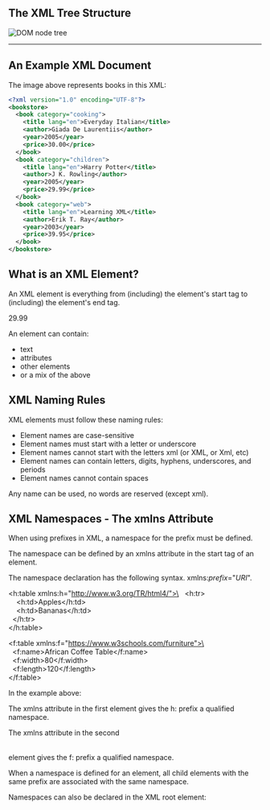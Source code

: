 The XML Tree Structure
----------------------

![DOM node tree](https://www.w3schools.com/xml/nodetree.gif)

* * * * *

An Example XML Document
-----------------------

The image above represents books in this XML:
```XML
<?xml version="1.0" encoding="UTF-8"?>
<bookstore>
  <book category="cooking">
    <title lang="en">Everyday Italian</title>
    <author>Giada De Laurentiis</author>
    <year>2005</year>
    <price>30.00</price>
  </book>
  <book category="children">
    <title lang="en">Harry Potter</title>
    <author>J K. Rowling</author>
    <year>2005</year>
    <price>29.99</price>
  </book>
  <book category="web">
    <title lang="en">Learning XML</title>
    <author>Erik T. Ray</author>
    <year>2003</year>
    <price>39.95</price>
  </book>
</bookstore>
```

What is an XML Element?
-----------------------

An XML element is everything from (including) the element's start tag to (including) the element's end tag.

<price>29.99</price>

An element can contain:

-   text
-   attributes
-   other elements
-   or a mix of the above



XML Naming Rules
----------------
XML elements must follow these naming rules:

-   Element names are case-sensitive
-   Element names must start with a letter or underscore
-   Element names cannot start with the letters xml (or XML, or Xml, etc)
-   Element names can contain letters, digits, hyphens, underscores, and periods
-   Element names cannot contain spaces

Any name can be used, no words are reserved (except xml).


XML Namespaces - The xmlns Attribute
------------------------------------

When using prefixes in XML, a namespace for the prefix must be defined.

The namespace can be defined by an xmlns attribute in the start tag of an element.

The namespace declaration has the following syntax. xmlns:*prefix*="*URI*".

<root>

<h:table xmlns:h="http://www.w3.org/TR/html4/">\
  <h:tr>\
    <h:td>Apples</h:td>\
    <h:td>Bananas</h:td>\
  </h:tr>\
</h:table>

<f:table xmlns:f="https://www.w3schools.com/furniture">\
  <f:name>African Coffee Table</f:name>\
  <f:width>80</f:width>\
  <f:length>120</f:length>\
</f:table>

</root>

In the example above:

The xmlns attribute in the first <table> element gives the h: prefix a qualified namespace.

The xmlns attribute in the second <table> element gives the f: prefix a qualified namespace.

When a namespace is defined for an element, all child elements with the same prefix are associated with the same namespace.

Namespaces can also be declared in the XML root element:
